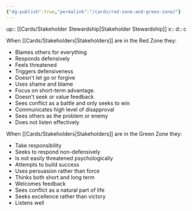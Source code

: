 ```yaml
---
{"dg-publish":true,"permalink":"/cards/red-zone-and-green-zone/"}
---
```


up:: [[Cards/Stakeholder Stewardship\|Stakeholder Stewardship]] 
x:: 
d:: c


When [[Cards/Stakeholders\|Stakeholders]] are in the Red Zone they:
- ﻿﻿Blames others for everything
- ﻿﻿Responds defensively
- ﻿﻿Feels threatened
- ﻿﻿Triggers defensiveness
- ﻿﻿Doesn't let go or forgive
- ﻿﻿Uses shame and blame
- ﻿﻿Focus on short-term advantage.
- ﻿﻿Doesn't seek or value feedback
- ﻿﻿Sees conflict as a battle and only seeks to win
- ﻿﻿Communicates high level of disapproval
- ﻿﻿Sees others as the problem or enemy
- ﻿﻿Does not listen effectively

When [[Cards/Stakeholders\|Stakeholders]] are in the Green Zone they:
- ﻿﻿Take responsibility
- ﻿﻿Seeks to respond non-defensively
- ﻿﻿Is not easily threatened psychologically
- ﻿﻿Attempts to build success
- ﻿﻿Uses persuasion rather than force
- ﻿﻿Thinks both short and long term
- ﻿﻿Welcomes feedback
- ﻿﻿Sees conflict as a natural part of life
- ﻿﻿Seeks excellence rather than victory
- ﻿﻿Listens well